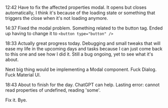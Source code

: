 12:42
Have to fix the affected properties modal. It opens but closes automatically, I think it's because of the loading state or something that triggers the close when it's not loading anymore.

14:37
Fixed the modal problem. Something related to the button tag. Ended up having to change it to `<button type="button" />`

18:33
Actually great progress today. Debugging and small tweaks that will ease my life in the upcoming days and tasks because I can just come back to this one and see how I did it.
Still a bug ongoing, yet to see what it's about.

Next big thing would be implementing a Modal component. Fuck Dialog. Fuck Material UI.

18:43
About to finish for the day. ChatGPT can help.
Lasting error: cannot read properties of undefined, reading 'some'.

Fix it.
Bye.
